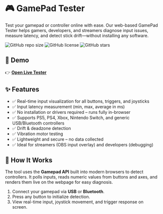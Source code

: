 # 🎮 GamePad Tester

Test your gamepad or controller online with ease. Our web-based GamePad Tester helps gamers, developers, and streamers diagnose input issues, measure latency, and detect stick drift—without installing any software.

![GitHub repo size](https://img.shields.io/github/repo-size/gpadtester/gpadtester)
![GitHub license](https://img.shields.io/github/license/gpadtester/gpadtester)
![GitHub stars](https://img.shields.io/github/stars/gpadtester/gpadtester?style=social)

## 🚀 Demo

👉 **[Open Live Tester](https://gpad-tester.com)**

## ✨ Features

- ✅ Real-time input visualization for all buttons, triggers, and joysticks
- ✅ Input latency measurement (min, max, average in ms)
- ✅ No installation or drivers required – runs fully in-browser
- ✅ Supports PS5, PS4, Xbox, Nintendo Switch, and generic USB/Bluetooth controllers
- ✅ Drift & deadzone detection
- ✅ Vibration motor testing
- ✅ Lightweight and secure – no data collected
- ✅ Ideal for streamers (OBS input overlay) and developers (debugging)

## 📝 How It Works

The tool uses the **Gamepad API** built into modern browsers to detect controllers. It polls inputs, reads numeric values from buttons and axes, and renders them live on the webpage for easy diagnosis.

1. Connect your gamepad via **USB** or **Bluetooth**.
2. Press any button to initialize detection.
3. View real-time input, joystick movement, and trigger response on screen.
